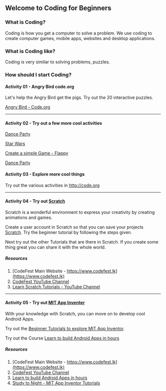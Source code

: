 ## Welcome to Coding for Beginners

### What is Coding? 
Coding is how you get a computer to solve a problem.  We use coding to create computer games, mobile apps, websites and desktop applications.

### What is Coding like?
Coding is very similar to solving problems, puzzles.

### How should I start Coding?

#### Activity 01 - Angry Bird code.org

Let's help the Angry Bird get the pigs.  Try out the 20 interactive puzzles.

[Angry Bird - Code.org](https://studio.code.org/hoc/1)

---
#### Activity 02 - Try out a few more cool activities

[Dance Party](https://studio.code.org/s/dance-2019/stage/1/puzzle/1)
  
[Star Wars](https://studio.code.org/s/starwarsblocks/stage/1/puzzle/1)
  
[Create a simple Game - Flappy](https://hourofcode.com/flap)

[Dance Party](https://studio.code.org/s/dance-extras-2019/stage/1/puzzle/1)
  
#### Activity 03 - Explore more cool things

Try out the various activities in <http://code.org>

---

#### Activity 04 - Try out [Scratch](https://scratch.mit.edu)

Scratch is a wonderful environment to express your creativity by creating animations and games.
   
Create a user account in Scratch so that you can save your projects [Scratch](https://scratch.mit.edu/projects/editor/?tutorial=getStarted). Try the beginner tutorial by following the steps given.

Next try out the other Tutorials that are there in Scratch. If you create some thing great you can share it with the whole world.

##### Resources 
1. [CodeFest Main Website - https://www.codefest.lk](https://www.codefest.lk)
2. [CodeFest YouTube Channel](https://www.youtube.com/channel/UCDaxwd2d6eO22DGw8ENUgEA/featured?view_as=subscriber)
3. [Learn Scratch Tutorials - YouTube Channel](https://www.youtube.com/channel/UC7TElo5v53qGclMrc1571_A)

---

#### Activity 05 - Try out [MIT App Inventer](http://ai2.appinventor.mit.edu/)

With your knowledge with Scratch, you can move on to develop cool Android Apps.  

Try out the [Beginner Tutorials to explore MIT App Inventor](https://appinventor.mit.edu/explore/ai2/beginner-videos).

Try out the Course [Learn to build Android Apps in hours](http://www.appinventor.org)

##### Resources 
1. [CodeFest Main Website - https://www.codefest.lk](https://www.codefest.lk)
2. [CodeFest YouTube Channel](https://www.youtube.com/channel/UCDaxwd2d6eO22DGw8ENUgEA/featured?view_as=subscriber)
3. [Learn to build Android Apps in hours](http://www.appinventor.org)
4. [Study to Night - MIT App Inventor Tutorials](https://www.studytonight.com/android-app-using-mit-appinventor)
 

